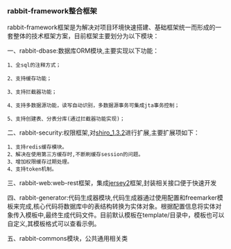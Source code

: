 ### rabbit-framework整合框架
rabbit-framework框架是为解决对项目环境快速搭建、基础框架统一而形成的一套整体的技术框架方案，目前框架主要划分为以下模块：

一、rabbit-dbase:数据库ORM模块,主要实现以下功能：

	1、全sql的注释方式；
	
	2、支持缓存功能；
	
	3、支持拦截器功能；
	
	4、支持多数据源功能，读写自动识别，多数据源事务可集成jta事务控制；
	
	5、支持创建表、分表分库(通过拦截器功能实现)；

二、rabbit-security:权限框架,对[shiro_1.3.2](https://github.com/apache/shiro/)进行扩展,主要扩展项如下：

    1、支持redis缓存模块。
    2、解决在使用第三方缓存时,不断刷缓存session的问题。
    3、增加权限缓存过期处理。
    4、支持token机制。
    

三、rabbit-web:web-rest框架，集成[jersey2](https://github.com/jersey/jersey)框架,封装相关接口便于快速开发

四、rabbit-generator:代码生成器模块,代码生成器通过使用配置和freemarker模板来完成,核心代码将数据库中的表结构转换为实体对象。根据配置信息将实体对象传入模板中,最终生成代码文件。目前默认模板在template/目录中，模板也可以自定义,其模板格式可以查看示例。

五、rabbit-commons模块，公共通用相关类